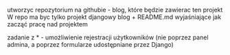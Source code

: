 utworzyc repozytorium na githubie - blog, które będzie zawierac ten projekt
W repo ma byc tylko projekt djangowy blog + README.md wyjaśniające jak zacząć pracę nad projektem

zadanie z * - umożliwienie rejestracji użytkowników (nie poprzez panel admina, a poprzez formularze udostępniane przez Django)
